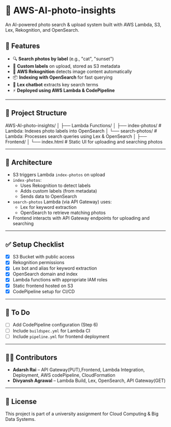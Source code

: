 # 📸 AWS-AI-photo-insights

An AI-powered photo search & upload system built with AWS Lambda, S3, Lex, Rekognition, and OpenSearch.

## 🧠 Features

- 🔍 **Search photos by label** (e.g., "cat", "sunset")
- 🧾 **Custom labels** on upload, stored as S3 metadata
- 🧠 **AWS Rekognition** detects image content automatically
- 📦 **Indexing with OpenSearch** for fast querying
- 🎯 **Lex chatbot** extracts key search terms
- ⚡️ **Deployed using AWS Lambda & CodePipeline**

---

## 📁 Project Structure
AWS-AI-photo-insights/ │ ├── Lambda Functions/ │ ├── index-photos/ # Lambda: Indexes photo labels into OpenSearch │ └── search-photos/ # Lambda: Processes search queries using Lex & OpenSearch │ ├── Frontend/ │ └── index.html # Static UI for uploading and searching photos


---

## 🚀 Architecture

- S3 triggers Lambda `index-photos` on upload
- `index-photos`:
  - Uses Rekognition to detect labels
  - Adds custom labels (from metadata)
  - Sends data to OpenSearch
- `search-photos` Lambda (via API Gateway) uses:
  - Lex for keyword extraction
  - OpenSearch to retrieve matching photos
- Frontend interacts with API Gateway endpoints for uploading and searching

---

## ✅ Setup Checklist

- [x] S3 Bucket with public access
- [x] Rekognition permissions
- [x] Lex bot and alias for keyword extraction
- [x] OpenSearch domain and index
- [x] Lambda functions with appropriate IAM roles
- [x] Static frontend hosted on S3
- [x] CodePipeline setup for CI/CD

---

## 🔧 To Do

- [ ] Add CodePipeline configuration (Step 6)
- [ ] Include `buildspec.yml` for Lambda CI
- [ ] Include `pipeline.yml` for frontend deployment

---

## 👨‍💻 Contributors

- **Adarsh Rai** – API Gateway(PUT),Frontend, Lambda Integration, Deployment, AWS codePipeline, CloudFormation
- **Divyansh Agrawal** – Lambda Build, Lex, OpenSearch, API Gateway(GET)

---

## 📜 License

This project is part of a university assignment for Cloud Computing & Big Data Systems.
